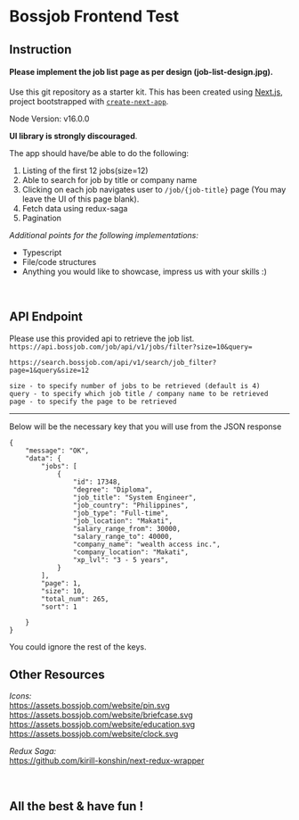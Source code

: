 # Bossjob Frontend Test

## Instruction

#### Please implement the job list page as per design (job-list-design.jpg). <br/>

Use this git repository as a starter kit. This has been created using [Next.js](https://nextjs.org/), project bootstrapped with [`create-next-app`](https://github.com/vercel/next.js/tree/canary/packages/create-next-app).

Node Version: v16.0.0

**UI library is strongly discouraged**.

The app should have/be able to do the following:

1. Listing of the first 12 jobs(size=12)
2. Able to search for job by title or company name
3. Clicking on each job navigates user to `/job/{job-title}` page (You may leave the UI of this page blank).
4. Fetch data using redux-saga
5. Pagination

_Additional points for the following implementations:_

- Typescript
- File/code structures
- Anything you would like to showcase, impress us with your skills :)

<br/>

## API Endpoint

Please use this provided api to retrieve the job list.
`https://api.bossjob.com/job/api/v1/jobs/filter?size=10&query=`

`https://search.bossjob.com/api/v1/search/job_filter?page=1&query&size=12`

```
size - to specify number of jobs to be retrieved (default is 4)
query - to specify which job title / company name to be retrieved
page - to specify the page to be retrieved

```

---

Below will be the necessary key that you will use from the JSON response

```
{
    "message": "OK",
    "data": {
        "jobs": [
            {
                "id": 17348,
                "degree": "Diploma",
                "job_title": "System Engineer",
                "job_country": "Philippines",
                "job_type": "Full-time",
                "job_location": "Makati",
                "salary_range_from": 30000,
                "salary_range_to": 40000,
                "company_name": "wealth access inc.",
                "company_location": "Makati",
                "xp_lvl": "3 - 5 years",
            }
        ],
        "page": 1,
        "size": 10,
        "total_num": 265,
        "sort": 1

    }
}
```

You could ignore the rest of the keys.

## Other Resources

_Icons:_ <br/>
https://assets.bossjob.com/website/pin.svg <br/>
https://assets.bossjob.com/website/briefcase.svg <br/>
https://assets.bossjob.com/website/education.svg <br/>
https://assets.bossjob.com/website/clock.svg <br/>

_Redux Saga:_ <br/>
https://github.com/kirill-konshin/next-redux-wrapper

<br/>

## All the best & have fun !

